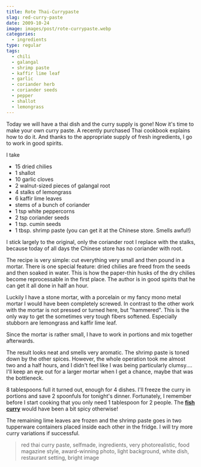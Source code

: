 ```yaml
---
title: Rote Thai-Currypaste
slag: red-curry-paste
date: 2009-10-24
image: images/post/rote-currypaste.webp
categories: 
  - ingredients
type: regular
tags: 
  - chili
  - galangal
  - shrimp paste
  - kaffir lime leaf
  - garlic
  - coriander herb
  - coriander seeds
  - pepper
  - shallot
  - lemongrass
---
```


Today we will have a thai dish and the curry supply is gone! Now it's time to make your own curry paste. A recently purchased Thai cookbook explains how to do it. And thanks to the appropriate supply of fresh ingredients, I go to work in good spirits.

I take

* 15 dried chilies
* 1 shallot 
* 10 garlic cloves 
* 2 walnut-sized pieces of galangal root 
* 4 stalks of lemongrass 
* 6 kaffir lime leaves 
* stems of a bunch of coriander 
* 1 tsp white peppercorns 
* 2 tsp coriander seeds 
* 1 tsp. cumin seeds 
* 1 tbsp. shrimp paste (you can get it at the Chinese store. Smells awful!)

I stick largely to the original, only the coriander root I replace with the stalks, because today of all days the Chinese store has no coriander with root.

The recipe is very simple: cut everything very small and then pound in a mortar. There is one special feature: dried chilies are freed from the seeds and then soaked in water. This is how the paper-thin husks of the dry chilies become reprocessable in the first place. The author is in good spirits that he can get it all done in half an hour.

Luckily I have a stone mortar, with a porcelain or my fancy mono metal mortar I would have been completely screwed. In contrast to the other work with the mortar is not pressed or turned here, but "hammered". This is the only way to get the sometimes very tough fibers softened. Especially stubborn are lemongrass and kaffir lime leaf.

Since the mortar is rather small, I have to work in portions and mix together afterwards.

The result looks neat and smells very aromatic. The shrimp paste is toned down by the other spices. However, the whole operation took me almost two and a half hours, and I didn't feel like I was being particularly clumsy.... I'll keep an eye out for a larger mortar when I get a chance, maybe that was the bottleneck.

8 tablespoons full it turned out, enough for 4 dishes. I'll freeze the curry in portions and save 2 spoonfuls for tonight's dinner. Fortunately, I remember before I start cooking that you only need 1 tablespoon for 2 people. The **[fish curry](../gaeng-pet-pla-red-fish-curry)** would have been a bit spicy otherwise!

The remaining lime leaves are frozen and the shrimp paste goes in two tupperware containers placed inside each other in the fridge. I will try more curry variations if successful.

> red thai curry paste, selfmade, ingredients, very photorealistic, food magazine style, award-winning photo, light background, white dish, restaurant setting, bright image


